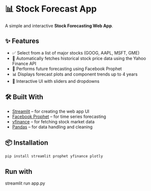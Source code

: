 # 📊 Stock Forecast App

A simple and interactive **Stock Forecasting Web App**.

## ✨ Features

- ✅ Select from a list of major stocks (GOOG, AAPL, MSFT, GME)
- 🔄 Automatically fetches historical stock price data using the Yahoo Finance API
- 🔮 Performs future forecasting using Facebook Prophet
- 📊 Displays forecast plots and component trends up to 4 years
- 🧩 Interactive UI with sliders and dropdowns

## 🛠 Built With

- [Streamlit](https://streamlit.io/) – for creating the web app UI
- [Facebook Prophet](https://facebook.github.io/prophet/) – for time series forecasting
- [yfinance](https://github.com/ranaroussi/yfinance) – for fetching stock market data
- [Pandas](https://pandas.pydata.org/) – for data handling and cleaning

## 📦 Installation

```bash
pip install streamlit prophet yfinance plotly
```
## Run with
streamlit run app.py
